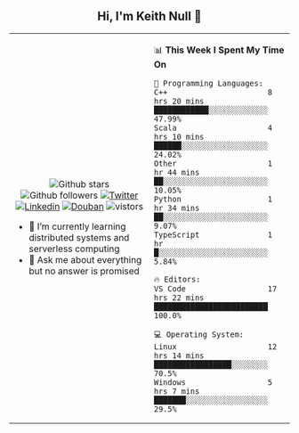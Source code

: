 <h2 align="center"> Hi, I'm Keith Null 👋 </h2>

<table>
    <tr>
        <td valign="center" width="50%">
            <p align="center">
              <img src="https://img.shields.io/github/stars/keithnull?style=social" alt="Github stars" />
              <img src="https://img.shields.io/github/followers/keithnull?style=social" alt="Github followers" />
              <a href="https://twitter.com/_keithnull"><img src="https://img.shields.io/badge/@__keithnull-1DA1F2?style=flat&logo=Twitter&logoColor=white" alt="Twitter"/></a>
              <a href="https://www.linkedin.com/in/wuzhengke/?locale=en_US"><img src="https://img.shields.io/badge/@wuzhengke-0073b1?style=flat&logo=LinkedIn&logoColor=white" alt="Linkedin" /></a>
              <a href="https://www.douban.com/people/keith1"><img src="https://img.shields.io/badge/@keith1-007722?style=flat&logo=Douban&logoColor=white" alt="Douban" /></a>
              <img src="https://visitor-badge.glitch.me/badge?page_id=keithnull" alt="vistors" />
            </p>
            <ul>
                <li>🌱 I’m currently learning distributed systems and serverless computing</li>
                <li>💬 Ask me about everything but no answer is promised</li>
            </ul>
        </td>
       <td valign="top" width="50%">
    
<!--START_SECTION:waka-->
📊 **This Week I Spent My Time On** 

```text
💬 Programming Languages: 
C++                      8 hrs 20 mins       ████████████░░░░░░░░░░░░░   47.99% 
Scala                    4 hrs 10 mins       ██████░░░░░░░░░░░░░░░░░░░   24.02% 
Other                    1 hr 44 mins        ██░░░░░░░░░░░░░░░░░░░░░░░   10.05% 
Python                   1 hr 34 mins        ██░░░░░░░░░░░░░░░░░░░░░░░   9.07% 
TypeScript               1 hr                █░░░░░░░░░░░░░░░░░░░░░░░░   5.84%

🔥 Editors: 
VS Code                  17 hrs 22 mins      █████████████████████████   100.0%

💻 Operating System: 
Linux                    12 hrs 14 mins      █████████████████░░░░░░░░   70.5% 
Windows                  5 hrs 7 mins        ███████░░░░░░░░░░░░░░░░░░   29.5%

```


<!--END_SECTION:waka-->
</td></tr>
</table>


